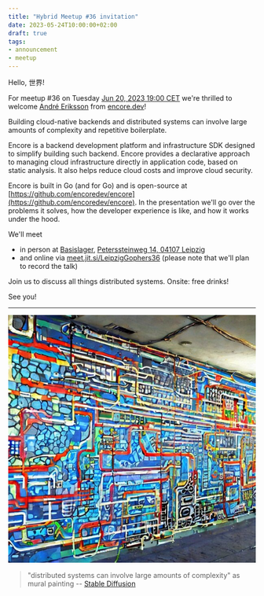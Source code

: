 ```yaml
---
title: "Hybrid Meetup #36 invitation"
date: 2023-05-24T10:00:00+02:00
draft: true
tags:
- announcement
- meetup
---
```


Hello, 世界!

For meetup #36 on Tuesday [Jun 20, 2023 19:00 CET](https://www.meetup.com/leipzig-golang/events/290666177/) we're thrilled to
welcome [André Eriksson](https://www.linkedin.com/in/erikssonandre/) from
[encore.dev](https://encore.dev)!

Building cloud-native backends and distributed systems can involve large
amounts of complexity and repetitive boilerplate.

Encore is a backend development platform and infrastructure SDK designed to
simplify building such backend. Encore provides a declarative approach to
managing cloud infrastructure directly in application code, based on static
analysis. It also helps reduce cloud costs and improve cloud security.

Encore is built in Go (and for Go) and is open-source at
[https://github.com/encoredev/encore](https://github.com/encoredev/encore). In
the presentation we'll go over the problems it solves, how the developer
experience is like, and how it works under the hood.

We'll meet

* in person at [Basislager](https://www.basislager.co/), [Peterssteinweg 14, 04107 Leipzig](https://www.openstreetmap.org/node/3504864558)
* and online via [meet.jit.si/LeipzigGophers36](https://meet.jit.si/LeipzigGophers36) (please note that we'll plan to record the talk)

Join us to discuss all things distributed systems. Onsite: free drinks!

See you!

----

![](/images/distsys-0001-s.jpg)

> "distributed systems can involve large amounts of complexity" as mural painting -- [Stable Diffusion](https://stablediffusionweb.com/)




<!--

TODO: outreach.

* [ ] slack
* [ ] linkedin

-->
